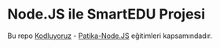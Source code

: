 ﻿# Node.JS ile SmartEDU Projesi

Bu repo [Kodluyoruz](https://www.kodluyoruz.org) - [Patika-Node.JS](https://app.patika.dev/courses/nodejs) eğitimleri kapsamındadır.
